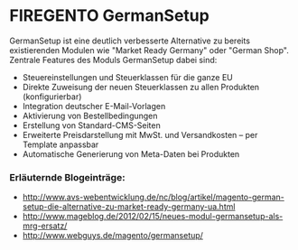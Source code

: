 # FIREGENTO GermanSetup

GermanSetup ist eine deutlich verbesserte Alternative zu bereits existierenden Modulen wie "Market Ready Germany" oder "German Shop". Zentrale Features des Moduls GermanSetup dabei sind:

* Steuereinstellungen und Steuerklassen für die ganze EU
* Direkte Zuweisung der neuen Steuerklassen zu allen Produkten (konfigurierbar)
* Integration deutscher E-Mail-Vorlagen
* Aktivierung von Bestellbedingungen
* Erstellung von Standard-CMS-Seiten
* Erweiterte Preisdarstellung mit MwSt. und Versandkosten – per Template anpassbar
* Automatische Generierung von Meta-Daten bei Produkten


### Erläuternde Blogeinträge:

* http://www.avs-webentwicklung.de/nc/blog/artikel/magento-german-setup-die-alternative-zu-market-ready-germany-ua.html
* http://www.mageblog.de/2012/02/15/neues-modul-germansetup-als-mrg-ersatz/
* http://www.webguys.de/magento/germansetup/
